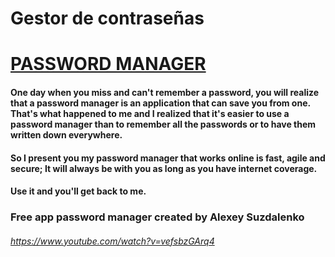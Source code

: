 # Gestor de contraseñas
# [PASSWORD MANAGER](https://password-manager-22.web.app)

#### One day when you miss and can't remember a password, you will realize that a password manager is an application that can save you from one. That's what happened to me and I realized that it's easier to use a password manager than to remember all the passwords or to have them written down everywhere.

#### So I present you my password manager that works online is fast, agile and secure; It will always be with you as long as you have internet coverage.

#### Use it and you'll get back to me.

### Free app password manager created by Alexey Suzdalenko
###### https://www.youtube.com/watch?v=vefsbzGArq4
